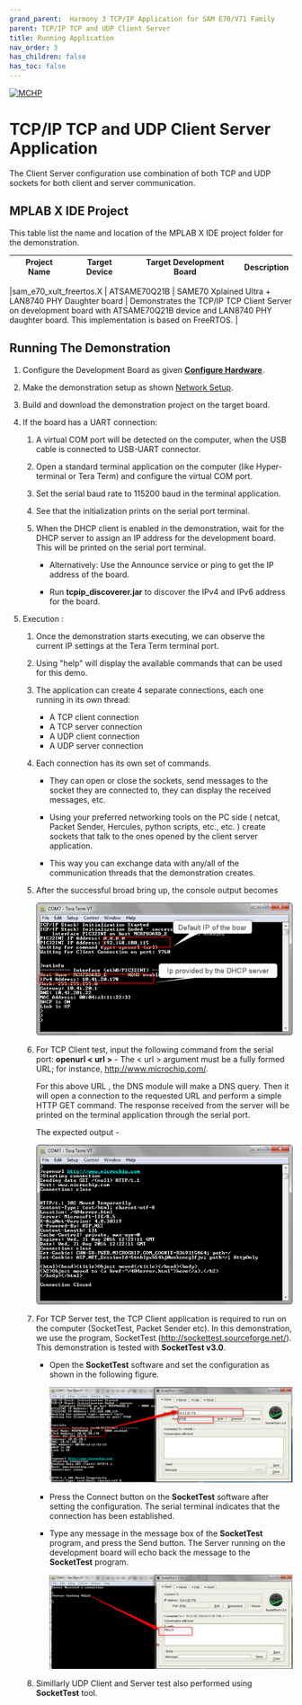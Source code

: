 ```yaml
---
grand_parent:  Harmony 3 TCP/IP Application for SAM E70/V71 Family
parent: TCP/IP TCP and UDP Client Server
title: Running Application
nav_order: 3
has_children: false
has_toc: false
---
```

[![MCHP](https://www.microchip.com/ResourcePackages/Microchip/assets/dist/images/logo.png)](https://www.microchip.com)

# TCP/IP TCP and UDP Client Server Application

The Client Server configuration use combination of both TCP and UDP sockets for both client and server communication.

## MPLAB X IDE Project
This table list the name and location of the MPLAB X IDE project folder for the demonstration.

|Project Name|  Target Device|  Target Development Board | Description  |
|:-------------:|:---------:|:---------:|:---------:|

|sam_e70_xult_freertos.X | ATSAME70Q21B | SAME70 Xplained Ultra + LAN8740 PHY Daughter board | Demonstrates the TCP/IP TCP Client Server on development board with ATSAME70Q21B device and LAN8740 PHY daughter board. This implementation is based on FreeRTOS. |

## Running The Demonstration

1. Configure the Development Board as given  **[Configure Hardware](readme_hardware_configuration.md)**.

2. Make the demonstration setup as shown [Network Setup](../../readme.md).

3. Build and download the demonstration project on the target board.

4. If the board has a UART connection:

    1. A virtual COM port will be detected on the computer, when the USB cable is connected to USB-UART connector.

    2. Open a standard terminal application on the computer (like Hyper-terminal or Tera Term) and configure the virtual COM port.

    3. Set the serial baud rate to 115200 baud in the terminal application.

    4. See that the initialization prints on the serial port terminal.

    5. When the DHCP client is enabled in the demonstration, wait for the DHCP server to assign an IP address for the development board. This will be printed on the serial port terminal.

		* Alternatively: Use the Announce service or ping to get the IP address of the board.

        * Run **tcpip_discoverer.jar** to discover the IPv4 and IPv6 address for the board.
        
5. Execution :

    1. Once the demonstration starts executing,  we can observe the current IP settings at the Tera Term terminal port.

    2. Using "help" will display the available commands that can be used for this demo.

    3. The application can create 4 separate connections, each one running in its own thread:
        * A TCP client connection
        * A TCP server connection
        * A UDP client connection
        * A UDP server connection

    4. Each connection has its own set of commands.

        * They can open or close the sockets, send messages to the socket they are connected to, they can display the received messages, etc.
        
        * Using your preferred networking tools on the PC side ( netcat, Packet Sender, Hercules, python scripts, etc., etc. ) create sockets that talk to the ones opened by the client server application.
        
        * This way you can exchange data with any/all of the communication threads that the demonstration creates.

    5. After the successful broad bring up, the console output becomes

        ![tcpip_client_server_project](images/dhcp_5.png)

    6. For TCP Client test, input the following command from the serial port: **openurl < url >** - The < url > argument must be a fully formed URL; for instance, http://www.microchip.com/.

        For this above URL , the DNS module will make a DNS query. Then it will open a connection to the requested URL and perform a simple HTTP GET command.
        The response received from the server will be printed on the terminal application through the serial port.

        The expected output -

        ![tcpip_client_server_project](images/http_put_6.png)
    
    7.  For TCP Server test, the TCP Client application is required to run on the computer (SocketTest, Packet Sender etc). In this demonstration, we use the program, SocketTest (http://sockettest.sourceforge.net/). This demonstration is tested with **SocketTest v3.0**.

        * Open the **SocketTest** software and set the configuration as shown in the following figure.

            ![tcpip_tcp_client_server_project](images/enter_ip_7.png)

        *  Press the Connect button on the **SocketTest** software after setting the configuration. The serial terminal indicates that the connection has been established.
        
        * Type any message in the message box of the **SocketTest** program, and press the Send button. The Server running on the development board will echo back the message to the **SocketTest** program.

            ![tcpip_tcp_client_server_project](images/client_test_8.png)
    
    8. Simillarly UDP Client and Server test also performed using **SocketTest** tool.